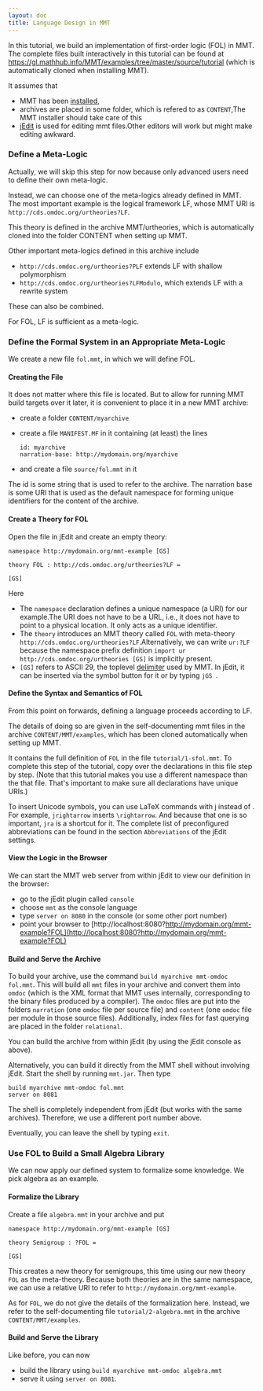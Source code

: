 ```yaml
---
layout: doc
title: Language Design in MMT
---
```


In this tutorial, we build an implementation of first-order logic (FOL) in MMT.
The complete files built interactively in this tutorial can be found at https://gl.mathhub.info/MMT/examples/tree/master/source/tutorial (which is automatically cloned when installing MMT).

It assumes that

* MMT has been [installed](../../setup),
* archives are placed in some folder, which is refered to as `CONTENT`,<span class="detail">The MMT installer should take care of this </span>
* [jEdit](../../applications/jedit) is used for editing mmt files.<span class="detail">Other editors will work but might make editing awkward.</span>

### Define a Meta-Logic

Actually, we will skip this step for now because only advanced users need to define their own meta-logic.

Instead, we can choose one of the meta-logics already defined in MMT.
The most important example is the logical framework LF, whose MMT URI is
`http://cds.omdoc.org/urtheories?LF`.

This theory is defined in the archive MMT/urtheories, which is automatically cloned into the folder CONTENT when setting up MMT.

<div class="detail" markdown="1">
Other important meta-logics defined in this archive include

* `http://cds.omdoc.org/urtheories?PLF` extends LF with shallow polymorphism
* `http://cds.omdoc.org/urtheories?LFModulo`, which extends LF with a rewrite system

These can also be combined.
</div>

For FOL, LF is sufficient as a meta-logic.

### Define the Formal System in an Appropriate Meta-Logic

We create a new file `fol.mmt`, in which we will define FOL.

#### Creating the File

It does not matter where this file is located.
But to allow for running MMT build targets over it later, it is convenient to place it in a new MMT archive:

* create a folder `CONTENT/myarchive`
* create a file `MANIFEST.MF` in it containing (at least) the lines
 
  ```
  id: myarchive
  narration-base: http://mydomain.org/myarchive
  ```
* and create a file `source/fol.mmt` in it

<span class="detail">The id is some string that is used to refer to the archive. The narration base is some URI that is used as the default namespace for forming unique identifiers for the content of the archive.</span> 

#### Create a Theory for FOL

Open the file in jEdit and create an empty theory:

```
namespace http://mydomain.org/mmt-example [GS]

theory FOL : http://cds.omdoc.org/urtheories?LF =

[GS]
```

Here

* The `namespace` declaration defines a unique namespace (a URI) for our example.<span class="detail">The URI does not have to be a URL, i.e., it does not have to point to a physical location. It only acts as a unique identifier.</span> 
* The `theory` introduces an MMT theory called `FOL` with meta-theory `http://cds.omdoc.org/urtheories?LF`.<span class="detail">Alternatively, we can write `ur:?LF` because the namespace prefix definition `import ur http://cds.omdoc.org/urtheories [GS]` is implicitly present.</span>
* `[GS]` refers to ASCII 29, the toplevel [delimiter](../../language/delimiters.html) used by MMT.
  In jEdit, it can be inserted via the symbol button for it or by typing `jGS `.


#### Define the Syntax and Semantics of FOL

From this point on forwards, defining a language proceeds according to LF.

The details of doing so are given in the self-documenting mmt files in the archive `CONTENT/MMT/examples`, which has been cloned automatically when setting up MMT.

It contains the full definition of `FOL` in the file `tutorial/1-sfol.mmt`.
To complete this step of the tutorial, copy over the declarations in this file step by step.
(Note that this tutorial makes you use a different namespace than the that file. That's important to make sure all declarations have unique URIs.)

To insert Unicode symbols, you can use LaTeX commands with j instead of \.
For example, `jrightarrow` inserts `\rightarrow`. <span class="detail">And because that one is so important, `jra` is a shortcut for it.</span>
The complete list of preconfigured abbreviations can be found in the section `Abbreviations` of the jEdit settings.

#### View the Logic in the Browser

We can start the MMT web server from within jEdit to view our definition in the browser:

* go to the jEdit plugin called `console`
* choose `mmt` as the console language
* type `server on 8080` in the console (or some other port number)
* point your browser to [http://localhost:8080?http://mydomain.org/mmt-example?FOL](http://localhost:8080?http://mydomain.org/mmt-example?FOL)

#### Build and Serve the Archive

To build your archive, use the command `build myarchive mmt-omdoc fol.mmt`. This will build all `mmt` files in your archive and convert them into `omdoc` (which is the XML format that MMT uses internally, corresponding to the binary files produced by a compiler).
The `omdoc` files are put into the folders `narration` (one `omdoc` file per source file) and `content` (one `omdoc` file per module in those source files).
Additionally, index files for fast querying are placed in the folder `relational`.

You can build the archive from within jEdit (by using the jEdit console as above).

Alternatively, you can build it directly from the MMT shell without involving jEdit.
Start the shell by running `mmt.jar`.
Then type

```
build myarchive mmt-omdoc fol.mmt
server on 8081
```

<span class="detail">The shell is completely independent from jEdit (but works with the same archives). Therefore, we use a different port number above.</span>

Eventually, you can leave the shell by typing `exit`.

### Use FOL to Build a Small Algebra Library

We can now apply our defined system to formalize some knowledge.
We pick algebra as an example.

#### Formalize the Library

Create a file `algebra.mmt` in your archive and put

```
namespace http://mydomain.org/mmt-example [GS]

theory Semigroup : ?FOL =

[GS]
```

This creates a new theory for semigroups, this time using our new theory `FOL` as the meta-theory.
<span class="detail">Because both theories are in the same namespace, we can use a relative URI to refer to `http://mydomain.org/mmt-example`.</span>

As for `FOL`, we do not give the details of the formalization here.
Instead, we refer to the self-documenting file `tutorial/2-algebra.mmt` in the archive `CONTENT/MMT/examples`.

#### Build and Serve the Library

Like before, you can now

* build the library using `build myarchive mmt-omdoc algebra.mmt`
* serve it using `server on 8081`.
